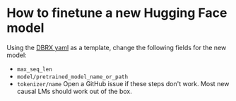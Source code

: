 # How to finetune a new Hugging Face model
Using the [DBRX yaml](https://github.com/mosaicml/llm-foundry/blob/main/scripts/train/yamls/finetune/dbrx-full-ft.yaml) as a template, change the following fields for the new model:
- `max_seq_len`
- `model/pretrained_model_name_or_path`
- `tokenizer/name`
Open a GitHub issue if these steps don't work. Most new causal LMs should work out of the box.
